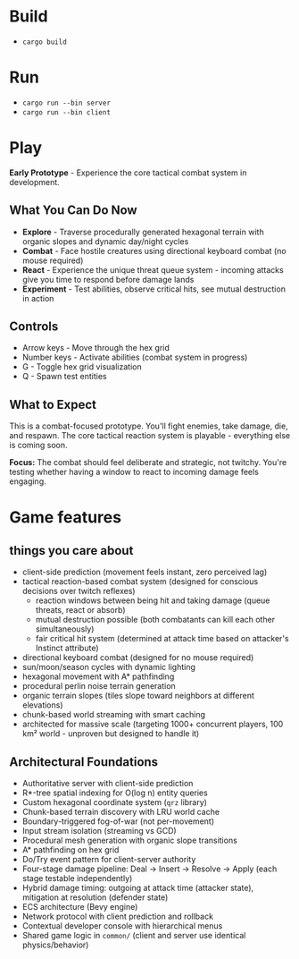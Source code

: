 # Build
- `cargo build`

# Run
- `cargo run --bin server`
- `cargo run --bin client`

# Play

**Early Prototype** - Experience the core tactical combat system in development.

## What You Can Do Now
- **Explore** - Traverse procedurally generated hexagonal terrain with organic slopes and dynamic day/night cycles
- **Combat** - Face hostile creatures using directional keyboard combat (no mouse required)
- **React** - Experience the unique threat queue system - incoming attacks give you time to respond before damage lands
- **Experiment** - Test abilities, observe critical hits, see mutual destruction in action

## Controls
- Arrow keys - Move through the hex grid
- Number keys - Activate abilities (combat system in progress)
- G - Toggle hex grid visualization
- Q - Spawn test entities

## What to Expect
This is a combat-focused prototype. You'll fight enemies, take damage, die, and respawn. The core tactical reaction system is playable - everything else is coming soon.

**Focus:** The combat should feel deliberate and strategic, not twitchy. You're testing whether having a window to react to incoming damage feels engaging.

# Game features
## things you care about
- client-side prediction (movement feels instant, zero perceived lag)
- tactical reaction-based combat system (designed for conscious decisions over twitch reflexes)
  - reaction windows between being hit and taking damage (queue threats, react or absorb)
  - mutual destruction possible (both combatants can kill each other simultaneously)
  - fair critical hit system (determined at attack time based on attacker's Instinct attribute)
- directional keyboard combat (designed for no mouse required)
- sun/moon/season cycles with dynamic lighting
- hexagonal movement with A* pathfinding
- procedural perlin noise terrain generation
- organic terrain slopes (tiles slope toward neighbors at different elevations)
- chunk-based world streaming with smart caching
- architected for massive scale (targeting 1000+ concurrent players, 100 km² world - unproven but designed to handle it)

## Architectural Foundations

- Authoritative server with client-side prediction
- R*-tree spatial indexing for O(log n) entity queries
- Custom hexagonal coordinate system (`qrz` library)
- Chunk-based terrain discovery with LRU world cache
- Boundary-triggered fog-of-war (not per-movement)
- Input stream isolation (streaming vs GCD)
- Procedural mesh generation with organic slope transitions
- A* pathfinding on hex grid
- Do/Try event pattern for client-server authority
- Four-stage damage pipeline: Deal → Insert → Resolve → Apply (each stage testable independently)
- Hybrid damage timing: outgoing at attack time (attacker state), mitigation at resolution (defender state)
- ECS architecture (Bevy engine)
- Network protocol with client prediction and rollback
- Contextual developer console with hierarchical menus
- Shared game logic in `common/` (client and server use identical physics/behavior)